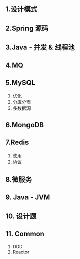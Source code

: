 ## 1.设计模式

## 2.Spring 源码

## 3.Java - 并发 & 线程池

## 4.MQ

## 5.MySQL

1. 优化
2. 分库分表
3. 多数据源

## 6.MongoDB

## 7.Redis

1. 使用
2. 协议

## 8.微服务

## 9. Java - JVM

## 10. 设计题

## 11. Common

1. DDD
2. Reactor
